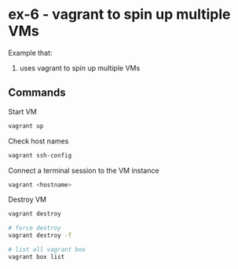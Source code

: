 # ex-6 - vagrant to spin up multiple VMs

Example that:

 1. uses vagrant to spin up multiple VMs

## Commands

Start VM

```sh
vagrant up
```

Check host names

```sh
vagrant ssh-config
```

Connect a terminal session to the VM instance

```sh
vagrant <hostname>
```

Destroy VM

```sh
vagrant destroy

# force destroy
vagrant destroy -f
```

```sh
# list all vagrant box
vagrant box list
```
